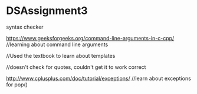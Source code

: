 # DSAssignment3
syntax checker

https://www.geeksforgeeks.org/command-line-arguments-in-c-cpp/
//learning about command line arguments


//Used the textbook to learn about templates

//doesn't check for quotes, couldn't get it to work correct

http://www.cplusplus.com/doc/tutorial/exceptions/
//learn about exceptions for pop()
